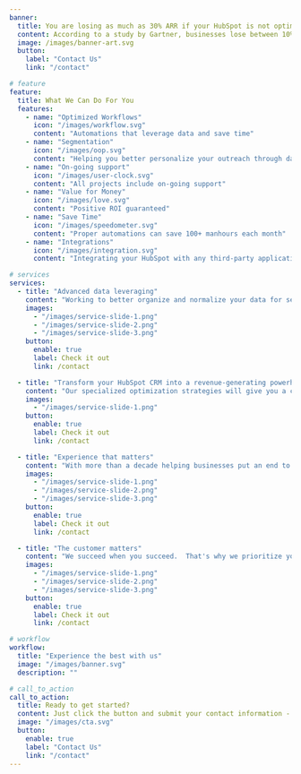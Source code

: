 ```yaml
---
banner:
  title: You are losing as much as 30% ARR if your HubSpot is not optimized
  content: According to a study by Gartner, businesses lose between 10% and 30% of their potential ARR simply by not using HubSpot to its full potential.
  image: /images/banner-art.svg
  button:
    label: "Contact Us"
    link: "/contact"

# feature
feature:
  title: What We Can Do For You
  features:
    - name: "Optimized Workflows"
      icon: "/images/workflow.svg"
      content: "Automations that leverage data and save time"
    - name: "Segmentation"
      icon: "/images/oop.svg"
      content: "Helping you better personalize your outreach through data"
    - name: "On-going support"
      icon: "/images/user-clock.svg"
      content: "All projects include on-going support"
    - name: "Value for Money"
      icon: "/images/love.svg"
      content: "Positive ROI guaranteed"
    - name: "Save Time"
      icon: "/images/speedometer.svg"
      content: "Proper automations can save 100+ manhours each month"
    - name: "Integrations"
      icon: "/images/integration.svg"
      content: "Integrating your HubSpot with any third-party applications"

# services
services:
  - title: "Advanced data leveraging"
    content: "Working to better organize and normalize your data for segmentation and personalize outreach to your prospects and customers, resulting in better conversion and retention rates"
    images:
      - "/images/service-slide-1.png"
      - "/images/service-slide-2.png"
      - "/images/service-slide-3.png"
    button:
      enable: true
      label: Check it out
      link: /contact

  - title: "Transform your HubSpot CRM into a revenue-generating powerhouse"
    content: "Our specialized optimization strategies will give you a competitive edge in the B2B landscape with our comprehensive services. Harness data-driven insights, automate tasks, and close deals faster than ever before."
    images:
      - "/images/service-slide-1.png"
    button:
      enable: true
      label: Check it out
      link: /contact

  - title: "Experience that matters"
    content: "With more than a decade helping businesses put an end to lost revenues, we draw on deep experience in sales and marketing to make a difference."
    images:
      - "/images/service-slide-1.png"
      - "/images/service-slide-2.png"
      - "/images/service-slide-3.png"
    button:
      enable: true
      label: Check it out
      link: /contact

  - title: "The customer matters"
    content: "We succeed when you succeed.  That's why we prioritize your needs, goals, and aspirations above all else. We believe in forging strong partnerships built on trust, collaboration, and mutual growth. Your satisfaction is our driving force, and we're committed to going above and beyond to exceed your expectations."
    images:
      - "/images/service-slide-1.png"
      - "/images/service-slide-2.png"
      - "/images/service-slide-3.png"
    button:
      enable: true
      label: Check it out
      link: /contact

# workflow
workflow:
  title: "Experience the best with us"
  image: "/images/banner.svg"
  description: ""

# call_to_action
call_to_action:
  title: Ready to get started?
  content: Just click the button and submit your contact information - we'll be in touch within 24 hours to setup a free, no-obligation call.
  image: "/images/cta.svg"
  button:
    enable: true
    label: "Contact Us"
    link: "/contact"
---
```

